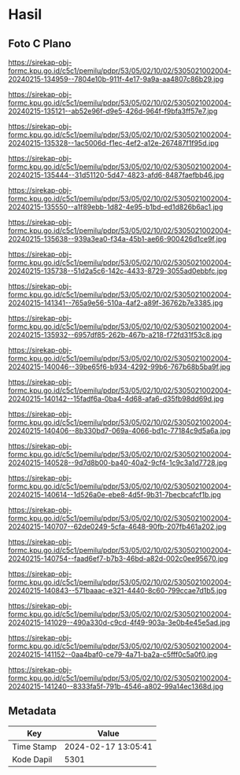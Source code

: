 # Hasil

## Foto C Plano

https://sirekap-obj-formc.kpu.go.id/c5c1/pemilu/pdpr/53/05/02/10/02/5305021002004-20240215-134959--7804e10b-911f-4e17-9a9a-aa4807c86b29.jpg

https://sirekap-obj-formc.kpu.go.id/c5c1/pemilu/pdpr/53/05/02/10/02/5305021002004-20240215-135121--ab52e96f-d9e5-426d-964f-f9bfa3ff57e7.jpg

https://sirekap-obj-formc.kpu.go.id/c5c1/pemilu/pdpr/53/05/02/10/02/5305021002004-20240215-135328--1ac5006d-f1ec-4ef2-a12e-267487f1f95d.jpg

https://sirekap-obj-formc.kpu.go.id/c5c1/pemilu/pdpr/53/05/02/10/02/5305021002004-20240215-135444--31d51120-5d47-4823-afd6-8487faefbb46.jpg

https://sirekap-obj-formc.kpu.go.id/c5c1/pemilu/pdpr/53/05/02/10/02/5305021002004-20240215-135550--a1f89ebb-1d82-4e95-b1bd-ed1d826b6ac1.jpg

https://sirekap-obj-formc.kpu.go.id/c5c1/pemilu/pdpr/53/05/02/10/02/5305021002004-20240215-135638--939a3ea0-f34a-45b1-ae66-900426d1ce9f.jpg

https://sirekap-obj-formc.kpu.go.id/c5c1/pemilu/pdpr/53/05/02/10/02/5305021002004-20240215-135738--51d2a5c6-142c-4433-8729-3055ad0ebbfc.jpg

https://sirekap-obj-formc.kpu.go.id/c5c1/pemilu/pdpr/53/05/02/10/02/5305021002004-20240215-141341--765a9e56-510a-4af2-a89f-36762b7e3385.jpg

https://sirekap-obj-formc.kpu.go.id/c5c1/pemilu/pdpr/53/05/02/10/02/5305021002004-20240215-135932--6957df85-262b-467b-a218-f72fd31f53c8.jpg

https://sirekap-obj-formc.kpu.go.id/c5c1/pemilu/pdpr/53/05/02/10/02/5305021002004-20240215-140046--39be65f6-b934-4292-99b6-767b68b5ba9f.jpg

https://sirekap-obj-formc.kpu.go.id/c5c1/pemilu/pdpr/53/05/02/10/02/5305021002004-20240215-140142--15fadf6a-0ba4-4d68-afa6-d35fb98dd69d.jpg

https://sirekap-obj-formc.kpu.go.id/c5c1/pemilu/pdpr/53/05/02/10/02/5305021002004-20240215-140406--8b330bd7-069a-4066-bd1c-77184c9d5a6a.jpg

https://sirekap-obj-formc.kpu.go.id/c5c1/pemilu/pdpr/53/05/02/10/02/5305021002004-20240215-140528--9d7d8b00-ba40-40a2-9cf4-1c9c3a1d7728.jpg

https://sirekap-obj-formc.kpu.go.id/c5c1/pemilu/pdpr/53/05/02/10/02/5305021002004-20240215-140614--1d526a0e-ebe8-4d5f-9b31-7becbcafcf1b.jpg

https://sirekap-obj-formc.kpu.go.id/c5c1/pemilu/pdpr/53/05/02/10/02/5305021002004-20240215-140707--62de0249-5cfa-4648-90fb-207fb461a202.jpg

https://sirekap-obj-formc.kpu.go.id/c5c1/pemilu/pdpr/53/05/02/10/02/5305021002004-20240215-140754--faad6ef7-b7b3-46bd-a82d-002c0ee95670.jpg

https://sirekap-obj-formc.kpu.go.id/c5c1/pemilu/pdpr/53/05/02/10/02/5305021002004-20240215-140843--571baaac-e321-4440-8c60-799ccae7d1b5.jpg

https://sirekap-obj-formc.kpu.go.id/c5c1/pemilu/pdpr/53/05/02/10/02/5305021002004-20240215-141029--490a330d-c9cd-4f49-903a-3e0b4e45e5ad.jpg

https://sirekap-obj-formc.kpu.go.id/c5c1/pemilu/pdpr/53/05/02/10/02/5305021002004-20240215-141152--0aa4baf0-ce79-4a71-ba2a-c5fff0c5a0f0.jpg

https://sirekap-obj-formc.kpu.go.id/c5c1/pemilu/pdpr/53/05/02/10/02/5305021002004-20240215-141240--8333fa5f-791b-4546-a802-99a14ec1368d.jpg


## Metadata

| Key        | Value               |
| ---------- | ------------------- |
| Time Stamp | 2024-02-17 13:05:41 |
| Kode Dapil | 5301                |



